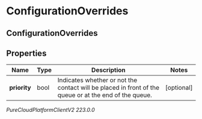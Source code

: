 # ConfigurationOverrides

## ConfigurationOverrides

## Properties

|Name | Type | Description | Notes|
|------------ | ------------- | ------------- | -------------|
| **priority** | bool | Indicates whether or not the contact will be placed in front of the queue or at the end of the queue. | [optional] |



_PureCloudPlatformClientV2 223.0.0_

